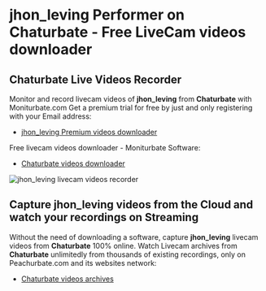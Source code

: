 # jhon_leving Performer on Chaturbate - Free LiveCam videos downloader

## Chaturbate Live Videos Recorder

Monitor and record livecam videos of **jhon_leving** from **Chaturbate** with Moniturbate.com
Get a premium trial for free by just and only registering with your Email address:
* [jhon_leving Premium videos downloader](https://moniturbate.com/request-demo-licence-key.html)

Free livecam videos downloader - Moniturbate Software:
* [Chaturbate videos downloader](https://moniturbate.com/moniturbate-download-software.html)

![jhon_leving livecam videos recorder](https://peachurnet.com/templates/moniturbate-software.png)


## Capture jhon_leving videos from the Cloud and watch your recordings on Streaming

Without the need of downloading a software, capture **jhon_leving** livecam videos from **Chaturbate** 100% online.
Watch Livecam archives from **Chaturbate** unlimitedly from thousands of existing recordings, only on Peachurbate.com and its websites network:
* [Chaturbate videos archives](https://peachurnet.com/)
